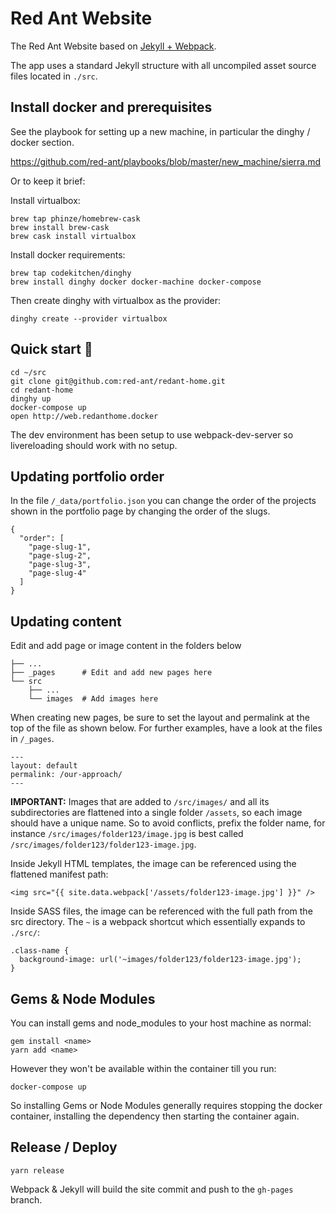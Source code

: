 # Red Ant Website

The Red Ant Website based on [Jekyll + Webpack](https://github.com/red-ant/jekyll-webpack).

The app uses a standard Jekyll structure with all uncompiled asset source files
located in `./src`.

## Install docker and prerequisites

See the playbook for setting up a new machine, in particular the dinghy / docker section.

<https://github.com/red-ant/playbooks/blob/master/new_machine/sierra.md>

Or to keep it brief:

Install virtualbox:
```
brew tap phinze/homebrew-cask
brew install brew-cask
brew cask install virtualbox
```

Install docker requirements:
```
brew tap codekitchen/dinghy
brew install dinghy docker docker-machine docker-compose
```

Then create dinghy with virtualbox as the provider:
```
dinghy create --provider virtualbox
```

## Quick start :runner:

```
cd ~/src
git clone git@github.com:red-ant/redant-home.git
cd redant-home
dinghy up
docker-compose up
open http://web.redanthome.docker
```

The dev environment has been setup to use webpack-dev-server so livereloading
should work with no setup.

## Updating portfolio order

In the file `/_data/portfolio.json` you can change the order of the projects shown in the portfolio page by changing the order of the slugs.

```
{
  "order": [
    "page-slug-1",
    "page-slug-2",
    "page-slug-3",
    "page-slug-4"
  ]
}
```

## Updating content

Edit and add page or image content in the folders below

```
├── ...
├── _pages      # Edit and add new pages here
└── src
    ├── ...
    └── images  # Add images here
```

When creating new pages, be sure to set the layout and permalink at the top of the file as shown below. For further examples, have a look at the files in `/_pages`.

```
---
layout: default
permalink: /our-approach/
---
```

**IMPORTANT:** Images that are added to `/src/images/` and all its subdirectories are flattened into a single folder `/assets`, so each image should have a unique name. So to avoid conflicts, prefix the folder name, for instance `/src/images/folder123/image.jpg` is best called `/src/images/folder123/folder123-image.jpg`.

Inside Jekyll HTML templates, the image can be referenced using the flattened
manifest path:

```
<img src="{{ site.data.webpack['/assets/folder123-image.jpg'] }}" />
```

Inside SASS files, the image can be referenced with the full path from the src
directory. The `~` is a webpack shortcut which essentially expands to `./src/`:

```
.class-name {
  background-image: url('~images/folder123/folder123-image.jpg');
}
```

## Gems & Node Modules

You can install gems and node_modules to your host machine as normal:
```
gem install <name>
yarn add <name>
```

However they won't be available within the container till you run:
```
docker-compose up
```

So installing Gems or Node Modules generally requires stopping the docker
container, installing the dependency then starting the container again.

## Release / Deploy

```
yarn release
```

Webpack & Jekyll will build the site commit and push to the `gh-pages` branch.
